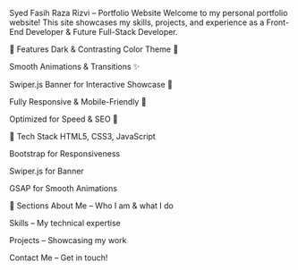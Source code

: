 Syed Fasih Raza Rizvi – Portfolio Website
Welcome to my personal portfolio website! This site showcases my skills, projects, and experience as a Front-End Developer & Future Full-Stack Developer.

🔹 Features
Dark & Contrasting Color Theme 🎨

Smooth Animations & Transitions ✨

Swiper.js Banner for Interactive Showcase 🔄

Fully Responsive & Mobile-Friendly 📱

Optimized for Speed & SEO 🚀

🔹 Tech Stack
HTML5, CSS3, JavaScript

Bootstrap for Responsiveness

Swiper.js for Banner

GSAP for Smooth Animations

🔹 Sections
About Me – Who I am & what I do

Skills – My technical expertise

Projects – Showcasing my work

Contact Me – Get in touch!
